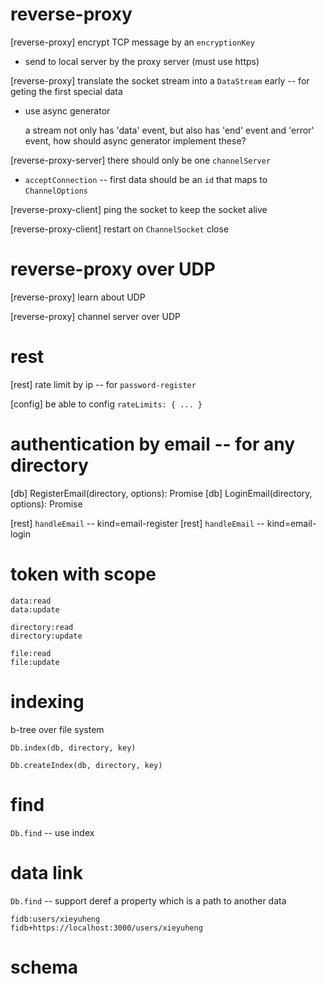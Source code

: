 # reverse-proxy

[reverse-proxy] encrypt TCP message by an `encryptionKey`

- send to local server by the proxy server (must use https)

[reverse-proxy] translate the socket stream into a `DataStream` early -- for geting the first special data

- use async generator

  a stream not only has 'data' event,
  but also has 'end' event and 'error' event,
  how should async generator implement these?

[reverse-proxy-server] there should only be one `channelServer`

- `acceptConnection` -- first data should be an `id` that maps to `ChannelOptions`

[reverse-proxy-client] ping the socket to keep the socket alive

[reverse-proxy-client] restart on `ChannelSocket` close

# reverse-proxy over UDP

[reverse-proxy] learn about UDP

[reverse-proxy] channel server over UDP

# rest

[rest] rate limit by ip -- for `password-register`

[config] be able to config `rateLimits: { ... }`

# authentication by email -- for any directory

[db] RegisterEmail(directory, options): Promise<void>
[db] LoginEmail(directory, options): Promise<Token>

[rest] `handleEmail` -- kind=email-register
[rest] `handleEmail` -- kind=email-login

# token with scope

```
data:read
data:update

directory:read
directory:update

file:read
file:update
```

# indexing

b-tree over file system

`Db.index(db, directory, key)`

`Db.createIndex(db, directory, key)`

# find

`Db.find` -- use index

# data link

`Db.find` -- support deref a property which is a path to another data

```
fidb:users/xieyuheng
fidb+https://localhost:3000/users/xieyuheng
```

# schema
